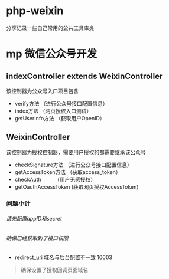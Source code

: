 # php-weixin
分享记录一些自己常用的公共工具库类
# mp 微信公众号开发
## indexController extends WeixinController
该控制器为公众号入口项目包含
+ verify方法 （进行公众号接口配置信息）
+ index方法  （网页授权入口测试）
+ getUserInfo方法  （获取用户OpenID）
## WeixinController
该控制器为授权控制器，需要用户授权的都需要继承该公众号
+ checkSignature方法   （进行公众号接口配置信息）
+ getAccessToken方法   （获取access_token）
+ checkAuth     　　   （用户无感授权）
+ getOauthAccessToken  (获取网页授权AccessToken)

### 问题小计
###### 请先配置appID和secret
###### 确保已经获取到了接口权限
* redirect_uri 域名与后台配置不一致 10003
 > 确保设置了授权回调页面域名
